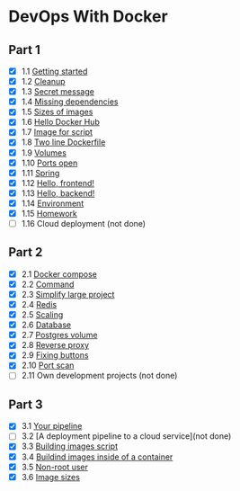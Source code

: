 # DevOps With Docker

## Part 1
- [x] 1.1 [Getting started](./part_1/1.1/getting_started.md)
- [x] 1.2 [Cleanup](./part_1/1.2/cleanup.md)
- [x] 1.3 [Secret message](./part_1/1.3/secret_message.md)
- [x] 1.4 [Missing dependencies](./part_1/1.4/missing_dependencies.md)
- [x] 1.5 [Sizes of images](./part_1/1.5/sizes_of_images.md)
- [x] 1.6 [Hello Docker Hub](./part_1/1.6/hello_docker_hub.md)
- [x] 1.7 [Image for script](./part_1/1.7/)
- [x] 1.8 [Two line Dockerfile](./part_1/1.8/)
- [x] 1.9 [Volumes](./part_1/1.9/)
- [x] 1.10 [Ports open](./part_1/1.10/ports_open.md)
- [x] 1.11 [Spring](./part_1/1.11/)
- [x] 1.12 [Hello, frontend!](./large_project/example-frontend/Dockerfile)
- [x] 1.13 [Hello, backend!](./large_project/example-backend/Dockerfile)
- [x] 1.14 [Environment](./large_project/)
- [x] 1.15 [Homework](https://hub.docker.com/repository/docker/matiasto/coin-flip-simulator/general)
- [ ] 1.16 Cloud deployment (not done)

## Part 2
- [x] 2.1 [Docker compose](./part_2/2.1/docker-compose.yml)
- [x] 2.2 [Command](./part_2/2.2/docker-compose.yml)
- [x] 2.3 [Simplify large project](./large_project/docker-compose.yml)
- [x] 2.4 [Redis](./part_2/2.4/docker-compose.yml)
- [x] 2.5 [Scaling](./part_2/2.5/scaling.md)
- [x] 2.6 [Database](./large_project/docker-compose.yml)
- [x] 2.7 [Postgres volume](./large_project/docker-compose.yml)
- [x] 2.8 [Reverse proxy](./large_project/docker-compose.yml)
- [x] 2.9 [Fixing buttons](./part_2/2.9/fixing_buttons.md)
- [x] 2.10 [Port scan](./part_2/2.10/port_scan.md)
- [ ] 2.11 Own development projects (not done)

## Part 3
- [x] 3.1 [Your pipeline](https://github.com/matiasto/DevOps-pipeline-exercise)
- [ ] 3.2 [A deployment pipeline to a cloud service](not done)
- [x] 3.3 [Building images script](./part_3/3.3/builder.sh)
- [x] 3.4 [Buildind images inside of a container](./part_3/3.4/)
- [x] 3.5 [Non-root user](./part_3/3.5/non-root_user.md)
- [x] 3.6 [Image sizes](./part_3/3.6/image_sizes.md)
